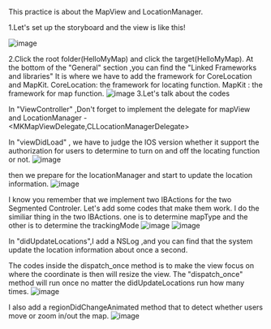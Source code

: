 This practice is about the MapView and LocationManager.

1.Let's set up the storyboard and the view is like this!

![image](https://raw.githubusercontent.com/chen-chien-lung/MapView_LocationManager/master/pics/storeboard.png)

2.Click the root folder(HelloMyMap) and click the target(HelloMyMap).
  At the bottom of the "General" section ,you can find the "Linked Frameworks and libraries"
  It is where we have to add the framework for CoreLocation and MapKit.
  CoreLocation: the framework for locating function.
  MapKit : the framework for map function.
  ![image](https://raw.githubusercontent.com/chen-chien-lung/MapView_LocationManager/master/pics/framework.png)
3.Let's talk about the codes

  In "ViewController" ,Don't forget to implement the delegate for mapView and LocationManager -<MKMapViewDelegate,CLLocationManagerDelegate>
  
  In "viewDidLoad" , we have to judge the IOS version whether it support the authorization for users to determine to turn on and off the locating function or not.
 ![image](https://raw.githubusercontent.com/chen-chien-lung/MapView_LocationManager/master/pics/judge1.png)
 
 then we prepare for the locationManager and start to update the location information.
 ![image](https://raw.githubusercontent.com/chen-chien-lung/MapView_LocationManager/master/pics/prepare_location.png)
 
 I know you remember that we implement two IBActions for the two Segmented Controler.
 Let's add some codes that make them work.
 I do the similiar thing in the two IBActions.
 one is to determine mapType and the other is to determine the trackingMode
 ![image](https://raw.githubusercontent.com/chen-chien-lung/MapView_LocationManager/master/pics/trackingmode.png)
 ![image](https://raw.githubusercontent.com/chen-chien-lung/MapView_LocationManager/master/pics/maptype.png)
 
 In "didUpdateLocations",I add a NSLog ,and you can find that the system update the location information about once a second.

 
 The codes inside the dispatch_once method is to make the view focus on where the coordinate is then will resize the view.
 The "dispatch_once" method will run once no matter the didUpdateLocations run how many times.
 ![image](https://raw.githubusercontent.com/chen-chien-lung/MapView_LocationManager/master/pics/dispatch_once.png)
 
 I also add a regionDidChangeAnimated method that to detect whether users move or zoom in/out the map.
 ![image](https://raw.githubusercontent.com/chen-chien-lung/MapView_LocationManager/master/pics/change.png)
